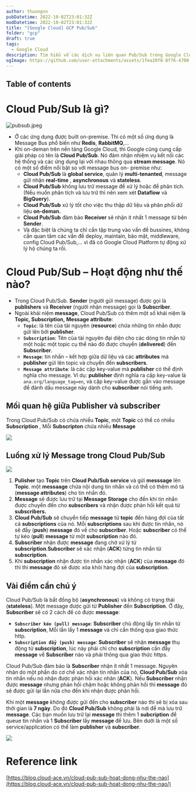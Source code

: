 ```yaml
---
author: thuongnn
pubDatetime: 2022-10-02T23:01:32Z
modDatetime: 2022-10-02T23:01:32Z
title: "[Google Cloud] GCP Pub/Sub"
folder: "gcp"
draft: true
tags:
  - Google Cloud
description: Tìm hiểu về các dịch vụ liên quan Pub/Sub trong Google Cloud.
ogImage: https://github.com/user-attachments/assets/1fea20f8-8f76-4700-b91a-54c7fce7c003
---
```


## Table of contents

# Cloud Pub/Sub là gì?

![pubsub.jpeg](https://github.com/user-attachments/assets/1fea20f8-8f76-4700-b91a-54c7fce7c003)

- Ở các ứng dụng được built on-premise. Thì có một số ứng dụng là Message Bus phổ biến như **Redis**, **RabbitMQ**,…
- Khi on-deman trên nền tảng Google Cloud, thì Google cũng cung cấp giải pháp có tên là **Cloud Pub/Sub**. Nó đảm nhận nhiệm vụ kết nối các hệ thống và các ứng dụng lại với nhau thông qua **stream message**. Nó có một số điểm nổi bật so với message bus on- premise như:
  - **Cloud Pub/Sub** là **global service**, quản lý **multi-tenanted**, message gửi nhận **real-time** , **asynchronous** và **stateless**.
  - **Cloud Pub/Sub** không lưu trữ message để xử lý hoặc để phân tích. (Nếu muốn phân tích và lưu trữ thì nên xem xét **Dataflow** và **BigQuery**).
  - **Cloud Pub/Sub** xử lý tốt cho việc thu thập dữ liệu và phân phối dữ liệu **on-deman.**
  - **Cloud Pub/Sub** đảm bảo **Receiver** sẽ nhận ít nhất 1 message từ bên **Sender**.
  - Và đặc biệt là chúng ta chỉ cần tập trung vào vấn đề bussines, không cần quan tâm các vấn đề deploy, maintain, bảo mật, middleware, config Cloud Pub/Sub,… vì đã có Google Cloud Platform tự động xử lý hộ chúng ta rồi.

# **Cloud Pub/Sub – Hoạt động như thế nào?**

- Trong Cloud Pub/Sub. **Sender** (người gửi message) được gọi là **publishers** và **Receiver** (người nhận message) gọi là **Subscriber**.
- Ngoài khái niệm **message**, Cloud Pub/Sub có thêm một số khái niệm là **Topic, Subscription,** **Message attribute**:
  - **`Topic`**: là tên của tài nguyên (**resource**) chứa những tin nhắn được gửi lên bởi **publisher**.
  - **`Subscription`**: Tên của tài nguyên đại diện cho các dòng tin nhắn từ một hoặc một topic cụ thể nào đó được chuyển (**delivered**) đến **Subscriber**.
  - **`Message`**: tin nhắn – kết hợp giữa dữ liệu và các **attributes** mà **publisher** gửi lên topic và chuyển đến **subscribers**.
  - **`Message attribute`**: là các cặp key-value mà **publisher** có thể định nghĩa cho message.
    Ví dụ: **publisher** định nghĩa ra cặp key-value là `ana.org/language_tag=en`, và cặp key-value được gắn vào message để đánh dấu message này dành cho **subscriber** nói tiếng anh.

## **Mối quan hệ giữa Publisher và subscriber**

Trong Cloud Pub/Sub có chứa nhiều **Topic**, một **Topic** có thể có nhiều **Subscription** , Mỗi **Subscripton** chứa nhiều **Message**

![](https://github.com/user-attachments/assets/7ee38bcb-f1b6-4899-b489-8cf5f0093635)

## **Luồng xử lý Message trong Cloud Pub/Sub**

![](https://github.com/user-attachments/assets/8eb62c8c-c464-41f8-8b08-1e39b958e580)

1. **Pulisher** tạo **Topic** trên **Cloud Pub/Sub service** và gửi **messsage** lên **Topic**. một **messaage** chứa nội dung tin nhắn và có thể có thêm mô tả (**message attributes**) cho tin nhắn đó.
2. **Message** sẽ được lưu trữ tại **Message Storage** cho đến khi tin nhắn được chuyển đến cho **subscribers** và nhận được phản hồi kết quả từ **subscribers.**
3. **Cloud Pub/Sub** sẽ chuyển tiếp **message** từ **topic** đến hàng đợi của tất cả **subscriptions** của nó. Mỗi **subscriptions** sau khi được tin nhắn, nó sẽ đẩy (**push**) **message** đó về cho **subscriber**. Hoặc **subscriber** có thể tự kéo (**pull**) **message** từ một **subscription** nào đó.
4. **Subscriber** nhận được **message** đang chờ xử lý từ **subscription**.**Subscriber** sẽ xác nhận (**ACK**) từng tin nhắn từ **subscription**.
5. Khi **subscription** nhận được tin nhắn xác nhận (**ACK**) của **message** đó thì thì **message** đó sẽ được xóa khỏi hàng đợi của **subscription**.

## Vài điểm cần chú ý

Cloud Pub/Sub là bất đồng bộ (**asynchronous**) và không có trạng thái (**stateless**). Một message được gửi từ **Publisher** đến **Subscription**. Ở đây, **Subscriber** sẽ có 2 cách để có được **message**:

- **`Subscriber kéo (pull) message`**: **Subscriber** chủ động lấy tin nhắn từ **subscription**, Mỗi lần lấy 1 **message** và chỉ cần thông qua giao thức http.
- **`Subscription đẩy (push) message`**: **Subscriber** sẽ nhận **message** thụ động từ **subscription**, lúc này phải chỉ cho **subscription** cần đẩy **message** về **Subscriber** nào và phải thông qua giao thức https.

Cloud Pub/Sub đảm bảo là **Subscriber** nhận ít nhất 1 message. Nguyên nhân do một phần do cơ chế xác nhận tin nhắn của nó, **Cloud Pub/Sub** xóa tin nhắn nếu nó nhận được phản hồi xác nhân (**ACK**). Nếu **Subscriber** nhận được **message** nhưng phản hồi chậm hoặc không phản hồi thì **message** đó sẽ được gửi lại lần nữa cho đến khi nhận được phản hồi.

Khi một **message** _không_ được gửi đến cho **subscriber** nào thì sẽ bị xóa sau thời gian là **7 ngày**. Do đó **Cloud Pub/Sub** không phải là nơi để mà lưu trữ **message**. Các bạn muốn lưu trữ lại **message** thì thêm 1 **subcription** để queue tin nhắn và 1 **Subscriber** lấy **message** để lưu. Bên dưới là một số service/application có thể làm **publisher** và **subscriber**.

![](https://github.com/user-attachments/assets/e27f1960-2941-4f74-829d-f0a408c47324)

# Reference link

[https://blog.cloud-ace.vn/cloud-pub-sub-hoat-dong-nhu-the-nao](https://blog.cloud-ace.vn/cloud-pub-sub-hoat-dong-nhu-the-nao/)
